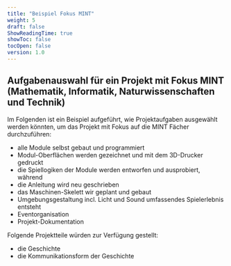```yaml
---
title: "Beispiel Fokus MINT"
weight: 5
draft: false
ShowReadingTime: true
showToc: false
tocOpen: false
version: 1.0
---
```

## Aufgabenauswahl für ein Projekt mit Fokus MINT (Mathematik, Informatik, Naturwissenschaften und Technik)

Im Folgenden ist ein Beispiel aufgeführt, wie Projektaufgaben ausgewählt werden könnten, um das Projekt mit Fokus auf die MINT Fächer durchzuführen:

- alle Module selbst gebaut und programmiert
- Modul-Oberflächen werden gezeichnet und mit dem 3D-Drucker gedruckt
- die Spiellogiken der Module werden entworfen und ausprobiert, während
- die Anleitung wird neu geschrieben
- das Maschinen-Skelett wir geplant und gebaut
- Umgebungsgestaltung incl. Licht und Sound umfassendes Spielerlebnis entsteht
- Eventorganisation
- Projekt-Dokumentation

Folgende Projektteile würden zur Verfügung gestellt:
- die Geschichte
- die Kommunikationsform der Geschichte
